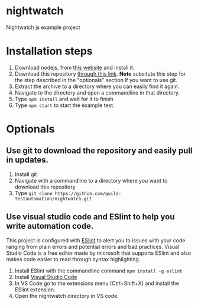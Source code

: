 # nightwatch
Nightwatch js example project

# Installation steps

1. Download nodejs, from [this website](https://nodejs.org/en/) and install it. 
2. Download this repository [through this link](https://github.com/guild-testautomation/nightwatch/archive/master.zip). **Note** subsitute this step for the step described in the "optionals" section if you want to use git. 
3. Extract the archive to a directory where you can easily find it again. 
4. Navigate to the directory and open a commandline in that directory. 
5. Type `npm install` and wait for it to finish
6. Type `npm start` to start the example test. 


# Optionals

## Use git to download the repository and easily pull in updates. 

1. Install git 
2. Navigate with a commandline to a directory where you want to download this repository
3. Type `git clone https://github.com/guild-testautomation/nightwatch.git`

## Use visual studio code and ESlint to help you write automation code. 

This project is configured with [ESlint](https://eslint.org/) to alert you to issues with your code ranging from plain errors and potential errors and bad practices. 
Visual Studio Code is a free editor made by microsoft that supports ESlint and also makes code easier to read through syntax highlighting. 

1. Install ESlint with the commandline command `npm install -g eslint`
2. Install [Visual Studio Code](https://code.visualstudio.com/download)
3. In VS Code go to the extensions menu (Ctrl+Shift+X) and install the ESlint extension. 
4. Open the nightwatch directory in VS code. 
